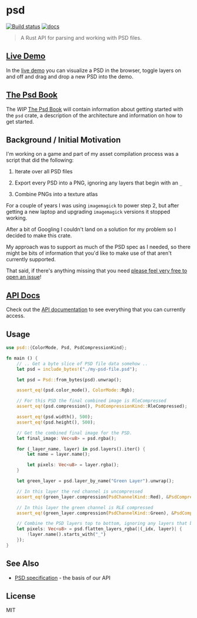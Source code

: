 psd
===

[![Build status](https://circleci.com/gh/chinedufn/percy.svg?style=shield&circle-token=:circle-token)](https://circleci.com/gh/chinedufn/percy) [![docs](https://docs.rs/psd/badge.svg)](https://docs.rs/psd)

> A Rust API for parsing and working with PSD files.

## [Live Demo](https://chinedufn.github.io/psd/drag-drop-demo/)

In the [live demo](https://chinedufn.github.io/psd/drag-drop-demo/) you can visualize a PSD in the browser,
toggle layers on and off and drag and drop a new PSD into the demo.

## [The Psd Book](https://chinedufn.github.io/psd)

The _WIP_ [The Psd Book](https://chinedufn.github.io/psd/book) will contain information about getting started with the `psd` crate,
a description of the architecture and information on how to get started.

## Background / Initial Motivation

I'm working on a game and part of my asset compilation process was a script that did the following:

1. Iterate over all PSD files

2. Export every PSD into a PNG, ignoring any layers that begin with an `_`

3. Combine PNGs into a texture atlas

For a couple of years I was using `imagemagick` to power step 2, but after getting a new laptop and upgrading `imagemagick` versions it stopped working.

After a bit of Googling I couldn't land on a solution for my problem so I decided to make this crate.

My approach was to support as much of the PSD spec as I needed, so there might be bits of information that you'd like to make use of that aren't currently supported.

That said, if there's anything missing that you need [please feel very free to open an issue](https://github.com/chinedufn/psd/issues)!

## [API Docs](https://chinedufn.github.io/psd/api/psd)

Check out the [API documentation](https://chinedufn.github.io/psd/api/psd) to see everything that you can currently access.

## Usage

```rust
use psd::{ColorMode, Psd, PsdCompressionKind};

fn main () {
    // .. Get a byte slice of PSD file data somehow ..
    let psd = include_bytes!("./my-psd-file.psd");

    let psd = Psd::from_bytes(psd).unwrap();

    assert_eq!(psd.color_mode(), ColorMode::Rgb);

    // For this PSD the final combined image is RleCompressed
    assert_eq!(psd.compression(), PsdCompressionKind::RleCompressed);

    assert_eq!(psd.width(), 500);
    assert_eq!(psd.height(), 500);

    // Get the combined final image for the PSD.
    let final_image: Vec<u8> = psd.rgba();

    for (_layer_name, layer) in psd.layers().iter() {
        let name = layer.name();

        let pixels: Vec<u8> = layer.rgba();
    }

    let green_layer = psd.layer_by_name("Green Layer").unwrap();

    // In this layer the red channel is uncompressed
    assert_eq!(green_layer.compression(PsdChannelKind::Red), &PsdCompressionKind::RawData);

    // In this layer the green channel is RLE compressed
    assert_eq!(green_layer.compression(PsdChannelKind::Green), &PsdCompressionKind::RleCompressed);

    // Combine the PSD layers top to bottom, ignoring any layers that begin with an `_`
    let pixels: Vec<u8> = psd.flatten_layers_rgba(|(_idx, layer)| {
        !layer.name().starts_with("_")
    });
}
```

## See Also

- [PSD specification](https://www.adobe.com/devnet-apps/photoshop/fileformatashtml/) - the basis of our API

## License

MIT
